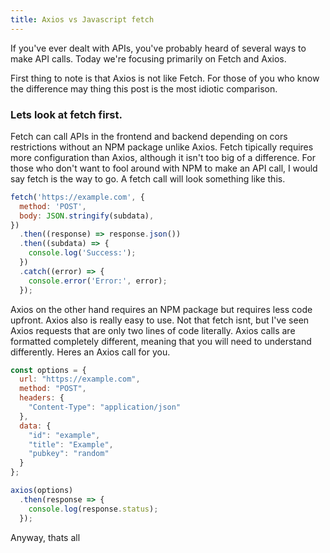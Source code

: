 ```yaml
---
title: Axios vs Javascript fetch
---
```


If you've ever dealt with APIs, you've probably heard of several ways to make API calls. Today we're focusing primarily on Fetch and Axios.

First thing to note is that Axios is not like Fetch. For those of you who know the difference may thing this post is the most idiotic comparison.

### Lets look at fetch first.

Fetch can call APIs in the frontend and backend depending on cors restrictions without an NPM package unlike Axios. Fetch tipically requires more configuration than Axios, although it isn't too big of a difference. For those who don't want to fool around with NPM to make an API call, I would say fetch is the way to go. A fetch call will look something like this.

```javascript
fetch('https://example.com', {
  method: 'POST',
  body: JSON.stringify(subdata),
})
  .then((response) => response.json())
  .then((subdata) => {
    console.log('Success:');
  })
  .catch((error) => {
    console.error('Error:', error);
  });
```

Axios on the other hand requires an NPM package but requires less code upfront. Axios also is really easy to use. Not that fetch isnt, but I've seen Axios requests that are only two lines of code literally. Axios calls are formatted completely different, meaning that you will need to understand differently. Heres an Axios call for you.

```javascript
const options = {
  url: "https://example.com",
  method: "POST",
  headers: {
    "Content-Type": "application/json"
  },
  data: {
    "id": "example",
    "title": "Example",
    "pubkey": "random"
  }
};

axios(options)
  .then(response => {
    console.log(response.status);
  });
```

Anyway, thats all
